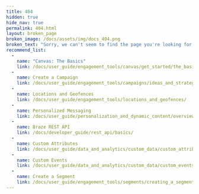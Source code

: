 ```yaml
---
title: 404
hidden: true
hide_nav: true
permalink: 404.html
layout: broken_page
broken_image: /docs/assets/img/docs_404.png
broken_text: "Sorry, we can't seem to find the page you're looking for."
recommend_list:
  - 
    name: "Canvas: The Basics"
    link: /docs/user_guide/engagement_tools/canvas/get_started/the_basics/
  - 
    name: Create a Campaign
    link: /docs/user_guide/engagement_tools/campaigns/ideas_and_strategies/active_user_campaigns/
  - 
    name: Locations and Geofences
    link: /docs/user_guide/engagement_tools/locations_and_geofences/
  - 
    name: Personalized Messaging
    link: /docs/user_guide/personalization_and_dynamic_content/overview/
  - 
    name: Braze REST API
    link: /docs/developer_guide/rest_api/basics/
  - 
    name: Custom Attributes
    link: /docs/user_guide/data_and_analytics/custom_data/custom_attributes/
  - 
    name: Custom Events
    link: /docs/user_guide/data_and_analytics/custom_data/custom_events/
  - 
    name: Create a Segment
    link: /docs/user_guide/engagement_tools/segments/creating_a_segment//
---
```


